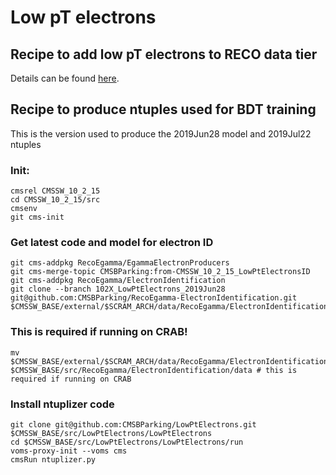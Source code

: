 # Low pT electrons

## Recipe to add low pT electrons to RECO data tier

Details can be found [here](LowPtElectrons.md). 

## Recipe to produce ntuples used for BDT training 

This is the version used to produce the 2019Jun28 model and 2019Jul22 ntuples

### Init:
```
cmsrel CMSSW_10_2_15
cd CMSSW_10_2_15/src
cmsenv
git cms-init
```

### Get latest code and model for electron ID
```
git cms-addpkg RecoEgamma/EgammaElectronProducers
git cms-merge-topic CMSBParking:from-CMSSW_10_2_15_LowPtElectronsID
git cms-addpkg RecoEgamma/ElectronIdentification
git clone --branch 102X_LowPtElectrons_2019Jun28 git@github.com:CMSBParking/RecoEgamma-ElectronIdentification.git $CMSSW_BASE/external/$SCRAM_ARCH/data/RecoEgamma/ElectronIdentification/data
```

### This is required if running on CRAB!
```
mv $CMSSW_BASE/external/$SCRAM_ARCH/data/RecoEgamma/ElectronIdentification/data/LowPtElectrons $CMSSW_BASE/src/RecoEgamma/ElectronIdentification/data # this is required if running on CRAB
 ```

### Install ntuplizer code
```
git clone git@github.com:CMSBParking/LowPtElectrons.git $CMSSW_BASE/src/LowPtElectrons/LowPtElectrons 
cd $CMSSW_BASE/src/LowPtElectrons/LowPtElectrons/run
voms-proxy-init --voms cms
cmsRun ntuplizer.py 
```
